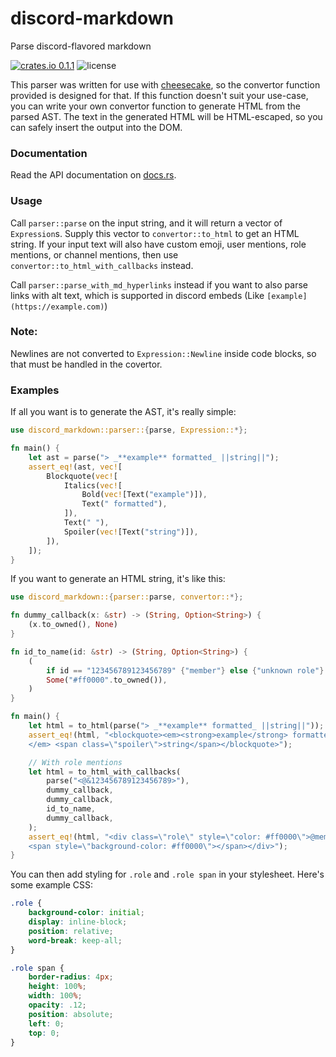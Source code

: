 # discord-markdown
Parse discord-flavored markdown

[![crates.io 0.1.1](https://img.shields.io/crates/v/discord-markdown?style=flat-square)](https://crates.io/crates/discord-markdown)
![license](https://img.shields.io/crates/l/discord-markdown?style=flat-square)

This parser was written for use with [cheesecake](https://github.com/cubetastic33/cheesecake),
so the convertor function provided is designed for that. If this function doesn't suit your
use-case, you can write your own convertor function to generate HTML from the parsed AST. The
text in the generated HTML will be HTML-escaped, so you can safely insert the output into the
DOM.

### Documentation
Read the API documentation on [docs.rs](https://docs.rs/crate/discord-markdown).

### Usage
Call `parser::parse` on the input string, and it will return a vector of `Expression`s. Supply
this vector to `convertor::to_html` to get an HTML string. If your input text will also have
custom emoji, user mentions, role mentions, or channel mentions, then use
`convertor::to_html_with_callbacks` instead.

Call `parser::parse_with_md_hyperlinks` instead if you want to also parse links with alt text,
which is supported in discord embeds (Like `[example](https://example.com)`)

### Note:
Newlines are not converted to `Expression::Newline` inside code blocks, so that must be handled
in the covertor.

### Examples

If all you want is to generate the AST, it's really simple:
```rust
use discord_markdown::parser::{parse, Expression::*};

fn main() {
    let ast = parse("> _**example** formatted_ ||string||");
    assert_eq!(ast, vec![
        Blockquote(vec![
            Italics(vec![
                Bold(vec![Text("example")]),
                Text(" formatted"),
            ]),
            Text(" "),
            Spoiler(vec![Text("string")]),
        ]),
    ]);
}
```

If you want to generate an HTML string, it's like this:
```rust
use discord_markdown::{parser::parse, convertor::*};

fn dummy_callback(x: &str) -> (String, Option<String>) {
    (x.to_owned(), None)
}

fn id_to_name(id: &str) -> (String, Option<String>) {
    (
        if id == "123456789123456789" {"member"} else {"unknown role"}.to_owned(),
        Some("#ff0000".to_owned()),
    )
}

fn main() {
    let html = to_html(parse("> _**example** formatted_ ||string||"));
    assert_eq!(html, "<blockquote><em><strong>example</strong> formatted\
    </em> <span class=\"spoiler\">string</span></blockquote>");

    // With role mentions
    let html = to_html_with_callbacks(
        parse("<@&123456789123456789>"),
        dummy_callback,
        dummy_callback,
        id_to_name,
        dummy_callback,
    );
    assert_eq!(html, "<div class=\"role\" style=\"color: #ff0000\">@member\
    <span style=\"background-color: #ff0000\"></span></div>");
}
```

You can then add styling for `.role` and `.role span` in your stylesheet. Here's some example
CSS:
```css
.role {
    background-color: initial;
    display: inline-block;
    position: relative;
    word-break: keep-all;
}

.role span {
    border-radius: 4px;
    height: 100%;
    width: 100%;
    opacity: .12;
    position: absolute;
    left: 0;
    top: 0;
}
```
